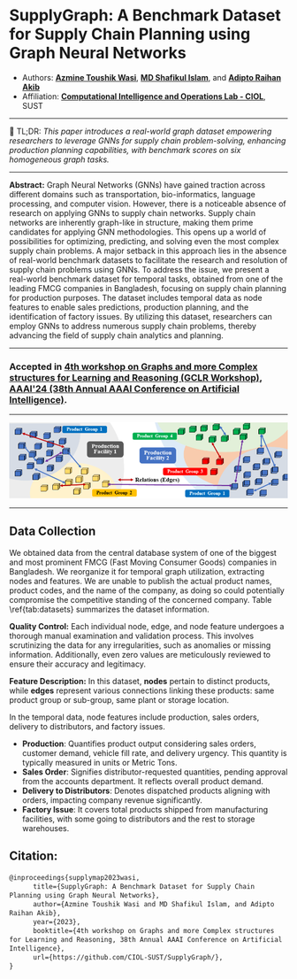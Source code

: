# SupplyGraph: A Benchmark Dataset for Supply Chain Planning using Graph Neural Networks
- Authors: [**Azmine Toushik Wasi**](https://azminewasi.github.io/), [**MD Shafikul Islam**](https://www.linkedin.com/in/md-shafikul-islam-sohan/), and [**Adipto Raihan Akib**](https://www.linkedin.com/in/adipto-raihan-akib-739729117/) 
- Affiliation: [**Computational Intelligence and Operations Lab - CIOL**](https://ciol-sust.github.io/), SUST

---

📌 TL;DR: *This paper introduces a real-world graph dataset empowering researchers to leverage GNNs for supply chain problem-solving, enhancing production planning capabilities, with benchmark scores on six homogeneous graph tasks.*

---

**Abstract:** Graph Neural Networks (GNNs) have gained traction across different domains such as transportation, bio-informatics, language processing, and computer vision. However, there is a noticeable absence of research on applying GNNs to supply chain networks. Supply chain networks are inherently graph-like in structure, making them prime candidates for applying GNN methodologies. This opens up a world of possibilities for optimizing, predicting, and solving even the most complex supply chain problems. A major setback in this approach lies in the absence of real-world benchmark datasets to facilitate the research and resolution of supply chain problems using GNNs. To address the issue, we present a real-world benchmark dataset for temporal tasks, obtained from one of the leading FMCG companies in Bangladesh, focusing on supply chain planning for production purposes. The dataset includes temporal data as node features to enable sales predictions, production planning, and the identification of factory issues. By utilizing this dataset, researchers can employ GNNs to address numerous supply chain problems, thereby advancing the field of supply chain analytics and planning.

---

### Accepted in [4th workshop on Graphs and more Complex structures for Learning and Reasoning (GCLR Workshop)](https://sites.google.com/view/gclr2024/), [AAAI'24 (38th Annual AAAI Conference on Artificial Intelligence)](https://aaai.org/aaai-conference/).

---

![](./fig/1-formulation.png)

---

## Data Collection

We obtained data from the central database system of one of the biggest and most prominent FMCG (Fast Moving Consumer Goods) companies in Bangladesh. We reorganize it for temporal graph utilization, extracting nodes and features. We are unable to publish the actual product names, product codes, and the name of the company, as doing so could potentially compromise the competitive standing of the concerned company. Table \ref{tab:datasets} summarizes the dataset information.

**Quality Control:** Each individual node, edge, and node feature undergoes a thorough manual examination and validation process. This involves scrutinizing the data for any irregularities, such as anomalies or missing information. Additionally, even zero values are meticulously reviewed to ensure their accuracy and legitimacy.

**Feature Description:** In this dataset, **nodes** pertain to distinct products, while **edges** represent various connections linking these products: same product group or sub-group, same plant or storage location.

In the temporal data, node features include production, sales orders, delivery to distributors, and factory issues.

- **Production**: Quantifies product output considering sales orders, customer demand, vehicle fill rate, and delivery urgency. This quantity is typically measured in units or Metric Tons.
- **Sales Order**: Signifies distributor-requested quantities, pending approval from the accounts department. It reflects overall product demand.
- **Delivery to Distributors**: Denotes dispatched products aligning with orders, impacting company revenue significantly.
- **Factory Issue**: It covers total products shipped from manufacturing facilities, with some going to distributors and the rest to storage warehouses. 

## Citation:

```
@inproceedings{supplymap2023wasi,
      title={SupplyGraph: A Benchmark Dataset for Supply Chain Planning using Graph Neural Networks}, 
      author={Azmine Toushik Wasi and MD Shafikul Islam, and Adipto Raihan Akib},
      year={2023},
      booktitle={4th workshop on Graphs and more Complex structures for Learning and Reasoning, 38th Annual AAAI Conference on Artificial Intelligence},
      url={https://github.com/CIOL-SUST/SupplyGraph/},
}
```